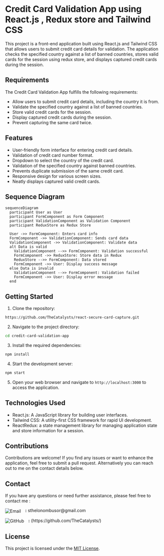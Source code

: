 # Credit Card Validation App using React.js , Redux store and Tailwind CSS

This project is a front-end application built using React.js and Tailwind CSS that allows users to submit credit card details for validation. The application checks the specified country against a list of banned countries, stores valid cards for the session using redux store, and displays captured credit cards during the session.

## Requirements

The Credit Card Validation App fulfills the following requirements:

- Allow users to submit credit card details, including the country it is from.
- Validate the specified country against a list of banned countries.
- Store valid credit cards for the session.
- Display captured credit cards during the session.
- Prevent capturing the same card twice.

## Features

- User-friendly form interface for entering credit card details.
- Validation of credit card number format.
- Dropdown to select the country of the credit card.
- Validation of the specified country against banned countries.
- Prevents duplicate submission of the same credit card.
- Responsive design for various screen sizes.
- Neatly displays captured valid credit cards.

## Sequence Diagram

```mermaid
sequenceDiagram
  participant User as User
  participant FormComponent as Form Component
  participant ValidationComponent as Validation Component
  participant ReduxStore as Redux Store

  User ->> FormComponent: Enters card info
  FormComponent ->> ValidationComponent: Sends card data
  ValidationComponent ->> ValidationComponent: Validate data
  alt Data is valid
    ValidationComponent -->> FormComponent: Validation successful
    FormComponent ->> ReduxStore: Store data in Redux
    ReduxStore -->> FormComponent: Data stored
    FormComponent ->> User: Display success message
  else Data is invalid
    ValidationComponent -->> FormComponent: Validation failed
    FormComponent ->> User: Display error message
  end

```

## Getting Started

1. Clone the repository:

```bash
https://github.com/TheCatalysts/react-secure-card-capture.git
```

2. Navigate to the project directory:

```bash
cd credit-card-validation-app
```

3. Install the required dependencies:

```bash
npm install
```

4. Start the development server:

```bash
npm start
```

5. Open your web browser and navigate to `http://localhost:3000` to access the application.

## Technologies Used

- React.js: A JavaScript library for building user interfaces.
- Tailwind CSS: A utility-first CSS framework for rapid UI development.
- ReactRedux: a state management library for managing application state and store information for a session.

## Contributions

Contributions are welcome! If you find any issues or want to enhance the application, feel free to submit a pull request. Alternatively you can reach out to me on the contact details below.

## Contact

If you have any questions or need further assistance, please feel free to contact me :

<p align="left">
</p>

<p align="left">
  <img src="https://img.icons8.com/ios/24/FF5733/email.png" alt="Email" style="vertical-align: middle; margin-right: 10px;" />
  <b>:</b> sthelonombusor@gmail.com
</p>

<p align="left">
  <img src="https://img.icons8.com/ios/24/36A2EB/github.png" alt="GitHub" style="vertical-align: middle; margin-right: 10px;" />
  <b>:</b> (https://github.com/TheCatalysts/)
</p>

## License

This project is licensed under the [MIT License](https://opensource.org/licenses/MIT).

